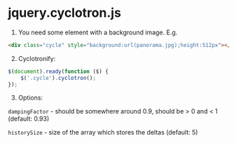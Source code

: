 # jquery.cyclotron.js

1. You need some element with a background image. E.g.

```html
<div class="cycle" style="background:url(panorama.jpg);height:512px"></div>
```

2. Cyclotronify:

```javascript
$(document).ready(function ($) {
	$('.cycle').cyclotron();
});
```

3. Options:

`dampingFactor` - should be somewhere around 0.9, should be > 0 and < 1 (default: 0.93)

`historySize` - size of the array which stores the deltas (default: 5)